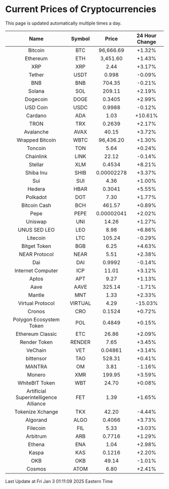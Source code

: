 # Current Prices of Cryptocurrencies
This page is updated automatically multiple times a day.

| Name | Symbol | Price | 24 Hour Change |
| :---: |:---:| :---: | :---: |
| Bitcoin | BTC | 96,666.69 | +1.32% |
| Ethereum | ETH | 3,451.60 | +1.43% |
| XRP | XRP | 2.44 | +3.17% |
| Tether | USDT | 0.998 | -0.09% |
| BNB | BNB | 704.35 | -0.21% |
| Solana | SOL | 209.11 | +2.19% |
| Dogecoin | DOGE | 0.3405 | +2.99% |
| USD Coin | USDC | 0.9988 | -0.12% |
| Cardano | ADA | 1.03 | +10.61% |
| TRON | TRX | 0.2639 | +2.17% |
| Avalanche | AVAX | 40.15 | +3.72% |
| Wrapped Bitcoin | WBTC | 96,436.20 | +1.30% |
| Toncoin | TON | 5.64 | +0.24% |
| Chainlink | LINK | 22.12 | -0.14% |
| Stellar | XLM | 0.4534 | +8.21% |
| Shiba Inu | SHIB | 0.00002278 | +3.37% |
| Sui | SUI | 4.36 | +1.00% |
| Hedera | HBAR | 0.3041 | +5.55% |
| Polkadot | DOT | 7.30 | +1.77% |
| Bitcoin Cash | BCH | 461.57 | +0.89% |
| Pepe | PEPE | 0.00002041 | +2.02% |
| Uniswap | UNI | 14.26 | +1.27% |
| UNUS SED LEO | LEO | 8.98 | +6.86% |
| Litecoin | LTC | 105.24 | -0.29% |
| Bitget Token | BGB | 6.25 | +4.63% |
| NEAR Protocol | NEAR | 5.51 | +2.38% |
| Dai | DAI | 0.9992 | -0.14% |
| Internet Computer | ICP | 11.01 | +3.12% |
| Aptos | APT | 9.27 | +1.13% |
| Aave | AAVE | 325.14 | -1.71% |
| Mantle | MNT | 1.33 | +2.33% |
| Virtual Protocol | VIRTUAL | 4.29 | -15.03% |
| Cronos | CRO | 0.1524 | +0.72% |
| Polygon Ecosystem Token | POL | 0.4849 | +0.15% |
| Ethereum Classic | ETC | 26.86 | +2.09% |
| Render Token | RENDER | 7.65 | +3.45% |
| VeChain | VET | 0.04861 | +3.14% |
| bittensor | TAO | 528.31 | +0.41% |
| MANTRA | OM | 3.81 | -1.16% |
| Monero | XMR | 199.95 | +3.59% |
| WhiteBIT Token | WBT | 24.70 | +0.08% |
| Artificial Superintelligence Alliance | FET | 1.39 | +1.65% |
| Tokenize Xchange | TKX | 42.20 | -4.44% |
| Algorand | ALGO | 0.4066 | +3.73% |
| Filecoin | FIL | 5.33 | +3.03% |
| Arbitrum | ARB | 0.7716 | +1.29% |
| Ethena | ENA | 1.04 | +2.98% |
| Kaspa | KAS | 0.1216 | +2.20% |
| OKB | OKB | 49.14 | -1.01% |
| Cosmos | ATOM | 6.80 | +2.41% |

Last Update at Fri Jan  3 01:11:09 2025 Eastern Time